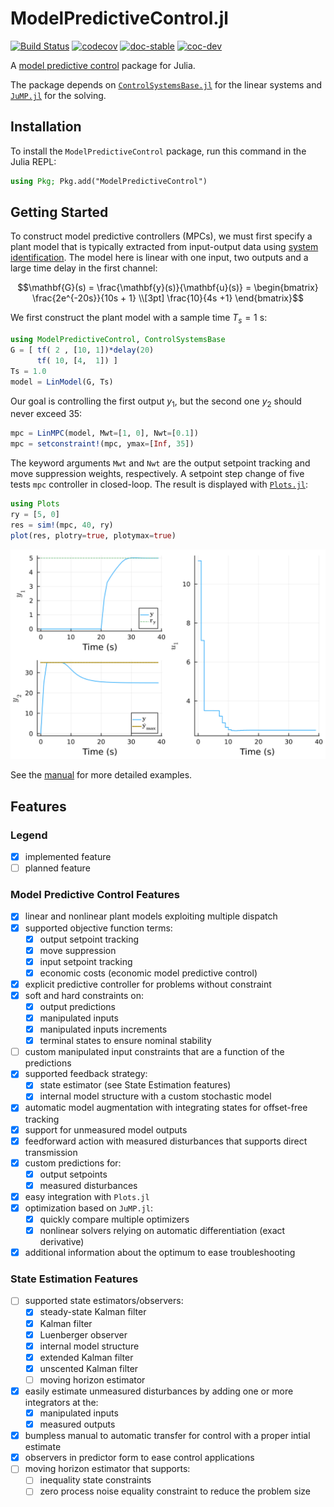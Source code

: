 # ModelPredictiveControl.jl

[![Build Status](https://github.com/franckgaga/ModelPredictiveControl.jl/actions/workflows/CI.yml/badge.svg?branch=main)](https://github.com/franckgaga/ModelPredictiveControl.jl/actions/workflows/CI.yml?query=branch%3Amain)
[![codecov](https://codecov.io/gh/franckgaga/ModelPredictiveControl.jl/branch/main/graph/badge.svg?token=K4V0L113M4)](https://codecov.io/gh/franckgaga/ModelPredictiveControl.jl)
[![doc-stable](https://img.shields.io/badge/docs-stable-blue.svg)](https://franckgaga.github.io/ModelPredictiveControl.jl/stable)
[![coc-dev](https://img.shields.io/badge/docs-dev-blue.svg)](https://franckgaga.github.io/ModelPredictiveControl.jl/dev)

A [model predictive control](https://en.wikipedia.org/wiki/Model_predictive_control) package
for Julia.

The package depends on [`ControlSystemsBase.jl`](https://github.com/JuliaControl/ControlSystems.jl)
for the linear systems and [`JuMP.jl`](https://github.com/jump-dev/JuMP.jl) for the solving.

## Installation

To install the `ModelPredictiveControl` package, run this command in the Julia REPL:

```julia
using Pkg; Pkg.add("ModelPredictiveControl")
```

## Getting Started

To construct model predictive controllers (MPCs), we must first specify a plant model that
is typically extracted from input-output data using [system identification](https://github.com/baggepinnen/ControlSystemIdentification.jl).
The model here is linear with one input, two outputs and a large time delay in the first
channel:

```math
\mathbf{G}(s) = \frac{\mathbf{y}(s)}{\mathbf{u}(s)} = 
\begin{bmatrix}
    \frac{2e^{-20s}}{10s + 1} \\[3pt]
    \frac{10}{4s +1}
\end{bmatrix}
```

We first construct the plant model with a sample time $T_s = 1$ s:

```julia
using ModelPredictiveControl, ControlSystemsBase
G = [ tf( 2 , [10, 1])*delay(20)
      tf( 10, [4,  1]) ]
Ts = 1.0
model = LinModel(G, Ts)
```

Our goal is controlling the first output $y_1$, but the second one $y_2$ should never exceed
35:

```julia
mpc = LinMPC(model, Mwt=[1, 0], Nwt=[0.1])
mpc = setconstraint!(mpc, ymax=[Inf, 35])
```

The keyword arguments `Mwt` and `Nwt` are the output setpoint tracking and move suppression
weights, respectively. A setpoint step change of five tests `mpc` controller in closed-loop.
The result is displayed with [`Plots.jl`](https://github.com/JuliaPlots/Plots.jl):

```julia
using Plots
ry = [5, 0]
res = sim!(mpc, 40, ry)
plot(res, plotry=true, plotymax=true)
```

![StepChangeResponse](/docs/src/assets/readme_result.svg)

See the [manual](https://franckgaga.github.io/ModelPredictiveControl.jl/stable/manual/linmpc/)
for more detailed examples.

## Features

### Legend

- [x] implemented feature  
- [ ] planned feature

### Model Predictive Control Features

- [x] linear and nonlinear plant models exploiting multiple dispatch
- [x] supported objective function terms:
  - [x] output setpoint tracking
  - [x] move suppression
  - [x] input setpoint tracking
  - [x] economic costs (economic model predictive control)
- [x] explicit predictive controller for problems without constraint
- [x] soft and hard constraints on:
  - [x] output predictions
  - [x] manipulated inputs
  - [x] manipulated inputs increments
  - [x] terminal states to ensure nominal stability
- [ ] custom manipulated input constraints that are a function of the predictions
- [x] supported feedback strategy:
  - [x] state estimator (see State Estimation features)
  - [x] internal model structure with a custom stochastic model
- [x] automatic model augmentation with integrating states for offset-free tracking
- [x] support for unmeasured model outputs
- [x] feedforward action with measured disturbances that supports direct transmission
- [x] custom predictions for:
  - [x] output setpoints
  - [x] measured disturbances
- [x] easy integration with `Plots.jl`
- [x] optimization based on `JuMP.jl`:
  - [x] quickly compare multiple optimizers
  - [x] nonlinear solvers relying on automatic differentiation (exact derivative)
- [x] additional information about the optimum to ease troubleshooting

### State Estimation Features

- [ ] supported state estimators/observers:
  - [x] steady-state Kalman filter
  - [x] Kalman filter
  - [x] Luenberger observer
  - [x] internal model structure
  - [x] extended Kalman filter
  - [x] unscented Kalman filter
  - [ ] moving horizon estimator
- [x] easily estimate unmeasured disturbances by adding one or more integrators at the:
  - [x] manipulated inputs
  - [x] measured outputs
- [x] bumpless manual to automatic transfer for control with a proper intial estimate
- [x] observers in predictor form to ease control applications
- [ ] moving horizon estimator that supports:
  - [ ] inequality state constraints
  - [ ] zero process noise equality constraint to reduce the problem size
